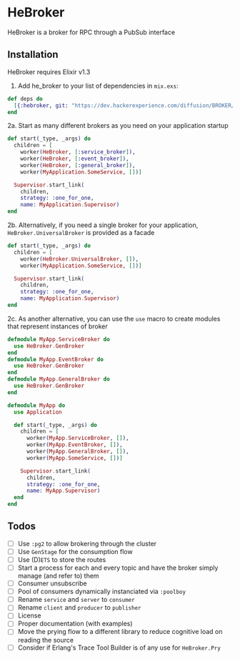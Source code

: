 # HeBroker

HeBroker is a broker for RPC through a PubSub interface

## Installation
HeBroker requires Elixir v1.3

1. Add he_broker to your list of dependencies in `mix.exs`:

```elixir
def deps do
  [{:hebroker, git: "https://dev.hackerexperience.com/diffusion/BROKER/HEBroker.git"}]
end
```

2a. Start as many different brokers as you need on your application startup

```elixir
def start(_type, _args) do
  children = [
    worker(HeBroker, [:service_broker]),
    worker(HeBroker, [:event_broker]),
    worker(HeBroker, [:general_broker]),
    worker(MyApplication.SomeService, [])]

  Supervisor.start_link(
    children,
    strategy: :one_for_one,
    name: MyApplication.Supervisor)
end
```

2b. Alternatively, if you need a single broker for your application,
`HeBroker.UniversalBroker` is provided as a facade

```elixir
def start(_type, _args) do
  children = [
    worker(HeBroker.UniversalBroker, []),
    worker(MyApplication.SomeService, [])]

  Supervisor.start_link(
    children,
    strategy: :one_for_one,
    name: MyApplication.Supervisor)
end
```

2c. As another alternative, you can use the `use` macro to create modules that
represent instances of broker

```elixir
defmodule MyApp.ServiceBroker do
  use HeBroker.GenBroker
end
defmodule MyApp.EventBroker do
  use HeBroker.GenBroker
end
defmodule MyApp.GeneralBroker do
  use HeBroker.GenBroker
end

defmodule MyApp do
  use Application

  def start(_type, _args) do
    children = [
      worker(MyApp.ServiceBroker, []),
      worker(MyApp.EventBroker, []),
      worker(MyApp.GeneralBroker, []),
      worker(MyApp.SomeService, [])]

    Supervisor.start_link(
      children,
      strategy: :one_for_one,
      name: MyApp.Supervisor)
  end
end
```

## Todos
- [ ] Use `:pg2` to allow brokering through the cluster
- [ ] Use `GenStage` for the consumption flow
- [ ] Use (D)`ETS` to store the routes
- [ ] Start a process for each and every topic and have the broker simply manage (and refer to) them
- [ ] Consumer unsubscribe
- [ ] Pool of consumers dynamically instanciated via `:poolboy`
- [ ] Rename `service` and `server` to `consumer`
- [ ] Rename `client` and `producer` to `publisher`
- [ ] License
- [ ] Proper documentation (with examples)
- [ ] Move the prying flow to a different library to reduce cognitive load on reading the source
- [ ] Consider if Erlang's Trace Tool Builder is of any use for `HeBroker.Pry`
